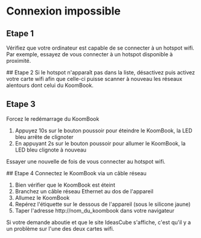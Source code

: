 # Connexion impossible

## Etape 1 
Vérifiez que votre ordinateur est capable de se connecter à un hotspot wifi. Par exemple, essayez de vous connecter à un hotspot disponible à proximité.

## Etape 2 
Si le hotspot n'apparaît pas dans la liste, désactivez puis activez votre carte wifi afin que celle-ci puisse scanner à nouveau les réseaux alentours dont celui du KoomBook.

## Etape 3
Forcez le redémarrage du KoomBook
1. Appuyez 10s sur le bouton poussoir pour éteindre le KoomBook, la LED bleu arrête de clignoter
2. En appuyant 2s sur le bouton poussoir pour allumer le KoomBook, la LED bleu clignote à nouveau

Essayer une nouvelle de fois de vous connecter au hotspot wifi.

## Etape 4
Connectez le KoomBook via un câble réseau
1. Bien vérifier que le KoomBook est éteint
2. Branchez un câble réseau Ethernet au dos de l'appareil
3. Allumez le KoomBook
4. Repérez l'étiquette sur le dessous de l'appareil (sous le silicone jaune)
5. Taper l'adresse http://nom_du_koombook dans votre navigateur

Si votre demande aboutie et que le site IdeasCube s'affiche, c'est qu'il y a un problème sur l'une des deux cartes wifi.